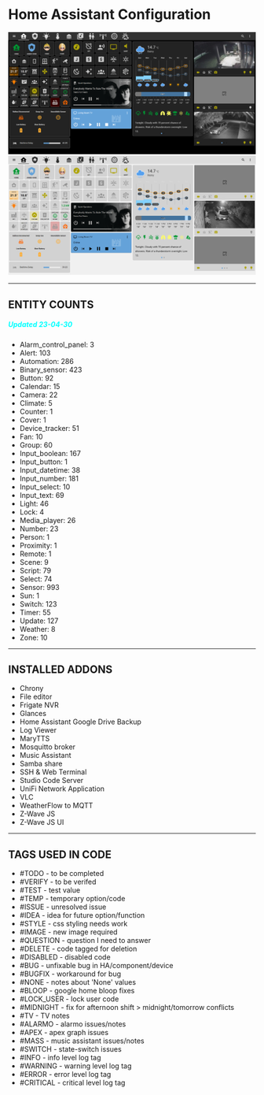 # Home Assistant Configuration

![Home](https://github.com/jazzyisj/home-assistant-config/blob/master/www/screenshots/browser_home_2022_9_dark.png)
![Home](https://github.com/jazzyisj/home-assistant-config/blob/master/www/screenshots/browser_home_2022_9_light.png)

---

## ENTITY COUNTS

##### <font color='cyan'>Updated 23-04-30</font>

- Alarm_control_panel: 3
- Alert: 103
- Automation: 286
- Binary_sensor: 423
- Button: 92
- Calendar: 15
- Camera: 22
- Climate: 5
- Counter: 1
- Cover: 1
- Device_tracker: 51
- Fan: 10
- Group: 60
- Input_boolean: 167
- Input_button: 1
- Input_datetime: 38
- Input_number: 181
- Input_select: 10
- Input_text: 69
- Light: 46
- Lock: 4
- Media_player: 26
- Number: 23
- Person: 1
- Proximity: 1
- Remote: 1
- Scene: 9
- Script: 79
- Select: 74
- Sensor: 993
- Sun: 1
- Switch: 123
- Timer: 55
- Update: 127
- Weather: 8
- Zone: 10

---

## INSTALLED ADDONS

- Chrony
- File editor
- Frigate NVR
- Glances
- Home Assistant Google Drive Backup
- Log Viewer
- MaryTTS
- Mosquitto broker
- Music Assistant
- Samba share
- SSH & Web Terminal
- Studio Code Server
- UniFi Network Application
- VLC
- WeatherFlow to MQTT
- Z-Wave JS
- Z-Wave JS UI

---

## TAGS USED IN CODE

- #TODO - to be completed
- #VERIFY - to be verifed
- #TEST - test value
- #TEMP - temporary option/code
- #ISSUE - unresolved issue
- #IDEA - idea for future option/function
- #STYLE - css styling needs work
- #IMAGE - new image required
- #QUESTION - question I need to answer
- #DELETE - code tagged for deletion
- #DISABLED - disabled code
- #BUG - unfixable bug in HA/component/device
- #BUGFIX - workaround for bug
- #NONE - notes about 'None' values
- #BLOOP - google home bloop fixes
- #LOCK_USER - lock user code
- #MIDNIGHT - fix for afternoon shift > midnight/tomorrow conflicts
- #TV - TV notes
- #ALARMO - alarmo issues/notes
- #APEX - apex graph issues
- #MASS - music assistant issues/notes
- #SWITCH - state-switch issues
- #INFO - info level log tag
- #WARNING - warning level log tag
- #ERROR - error level log tag
- #CRITICAL - critical level log tag
